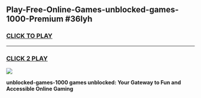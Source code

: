 
## Play-Free-Online-Games-unblocked-games-1000-Premium #36lyh
<h3>
<a href="https://premium.freeplayer.one?title=unblocked-games-1000&ref=8M">CLICK TO PLAY</a></h3>
<hr>

<h3>
<a href="https://premium.freeplayer.one?title=unblocked-games-1000&ref=8M">CLICK 2 PLAY</a>
  
</h3>

<a href="https://premium.freeplayer.one?title=unblocked-games-1000&ref=8M"><img src="https://clearcache.store/games.png"></a>


**unblocked-games-1000 games unblocked: Your Gateway to Fun and Accessible Online Gaming**
